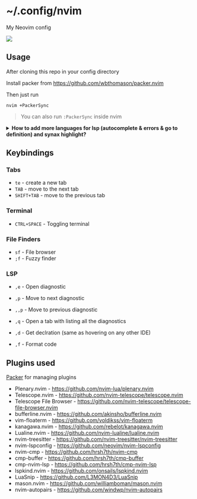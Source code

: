 # ~/.config/nvim

My Neovim config

![](https://us-east-1.tixte.net/uploads/kekda.wants.solutions/explorer_Gncs4VpYhk.png)

## Usage

After cloning this repo in your config directory

Install packer from https://github.com/wbthomason/packer.nvim

Then just run

```
nvim +PackerSync
```
> You can also run `:PackerSync` inside nvim


<details>
<summary><strong>How to add more languages for lsp (autocomplete & errors & go to definition) and synax highlight?</strong></summary>
<br>
<br>

Inside `neovim`

- For Syntax Highlight: `:TSInstall <language_name>`
- For LSP: `:MasonInstall <language_name>`
> You can use tab to autcomplete the names of language
</details>

## Keybindings

### Tabs

- `te` - create a new tab
- `TAB` - move to the next tab
- `SHIFT+TAB` - move to the previous tab

### Terminal

- `CTRL+SPACE` - Toggling terminal

### File Finders

- `sf` - File browser
- `;f` - Fuzzy finder

### LSP

- `,e` - Open diagnostic
- `,p` - Move to next diagnostic
- `,,p` - Move to previous diagnostic
- `,q` - Open a tab with listing all the diagnostics


- `,d` - Get declration (same as hovering on any other IDE)
- `,f` - Format code

## Plugins used

[Packer](https://github.com/wbthomason/packer.nvim) for managing plugins

- Plenary.nvim - https://github.com/nvim-lua/plenary.nvim
- Telescope.nvim - https://github.com/nvim-telescope/telescope.nvim
- Telescope File Browser - https://github.com/nvim-telescope/telescope-file-browser.nvim
- bufferline.nvim - https://github.com/akinsho/bufferline.nvim
- vim-floaterm - https://github.com/voldikss/vim-floaterm
- kanagawa.nvim - https://github.com/rebelot/kanagawa.nvim
- Lualine.nvim - https://github.com/nvim-lualine/lualine.nvim
- nvim-treesitter - https://github.com/nvim-treesitter/nvim-treesitter
- nvim-lspconfig - https://github.com/neovim/nvim-lspconfig
- nvim-cmp - https://github.com/hrsh7th/nvim-cmp
- cmp-buffer - https://github.com/hrsh7th/cmp-buffer
- cmp-nvim-lsp - https://github.com/hrsh7th/cmp-nvim-lsp
- lspkind.nvim - https://github.com/onsails/lspkind.nvim
- LuaSnip - https://github.com/L3MON4D3/LuaSnip
- mason.nvim - https://github.com/williamboman/mason.nvim
- nvim-autopairs - https://github.com/windwp/nvim-autopairs
